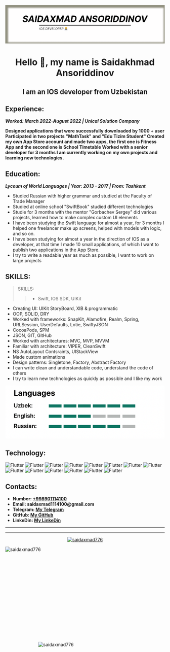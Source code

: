 ![logo](https://github.com/saidaxmad776/saidaxmad776/blob/main/LogoGithub.png)



<h1 align="center">Hello 👋, my name is Saidakhmad Ansoriddinov</h1>

<h2 align="center">I am an IOS developer from Uzbekistan</h2>

## Experience:
___Worked: March 2022-August 2022 | Unical Solution Company___

__Designed applications that were successfully downloaded by 1000 + user
Participated in two projects "MathTask" and "Edu Tizim Student"
Created my own App Store account and made two apps, the first one is Fitness App and the second one is School Timetable
Worked with a senior developer for 3 months
I am currently working on my own projects and learning new technologies.__

## Education:
 ___Lyceum of World Languages | Year: 2013 - 2017 | From: Tashkent___
- Studied Russian with higher grammar and studied at the Faculty of Trade Manager
- Studied at online school "SwiftBook" studied different technologies
- Studie for 3 months with the mentor "Gorbachev Sergey" did various projects, learned how to make complex custom UI elements
- I have been studying the Swift language for almost a year, for 3 months I helped one freelancer make up screens, helped with models with logic, and so on.
- I have been studying for almost a year in the direction of IOS as a developer, at that time I made 10 small applications, of which I want to publish two applications in the App Store.
- I try to write a readable year as much as possible, I want to work on large projects

## SKILLS:
> SKILLS:
>> - Swift, IOS SDK, UIKit
- Creating UI: UIKit StoryBoard, XIB & programmatic
- OOP, SOLID, DRY
- Worked with frameworks: SnapKit, Alamofire, Realm, Spring, URLSession, UserDefaults, Lotie, SwiftyJSON
- CocoaPods, SPM
- JSON, GIT, GitHub
- Worked with architectures: MVC, MVP, MVVM
- Familiar with architecture: VIPER, CleanSwift
- NS AutoLayout Contsraints, UIStackView
- Made custom animations
- Design patterns: Singletone, Factory, Abstract Factory
- I can write clean and understandable code, understand the code of others
- I try to learn new technologies as quickly as possible and I like my work

![logo](https://github.com/saidaxmad776/saidaxmad776/blob/main/language.png)



## Technology:

![Flutter](https://img.shields.io/badge/Swift-black?style=for-the-badge&logo=swift)
![Flutter](https://img.shields.io/badge/Firebase-darkblue?style=for-the-badge&logo=firebase)
![Flutter](https://img.shields.io/badge/Realm-black?style=for-the-badge&logo=realm)
![Flutter](https://img.shields.io/badge/Git-darkblue?style=for-the-badge&logo=git)
![Flutter](https://img.shields.io/badge/Figma-black?style=for-the-badge&logo=figma)
![Flutter](https://img.shields.io/badge/UIKIT-darkblue?style=for-the-badge&logo=uikit)
![Flutter](https://img.shields.io/badge/CocoaPods-black?style=for-the-badge&logo=CocoaPods)
![Flutter](https://img.shields.io/badge/spring-darkblue?style=for-the-badge&logo=spring)
![Flutter](https://img.shields.io/badge/sketch-black?style=for-the-badge&logo=sketch)
![Flutter](https://img.shields.io/badge/postman-darkblue?style=for-the-badge&logo=postman)
![Flutter](https://img.shields.io/badge/html-black?style=for-the-badge&logo=html5)
![Flutter](https://img.shields.io/badge/css-darkblue?style=for-the-badge&logo=css3)
![Flutter](https://img.shields.io/badge/bootstrap-black?style=for-the-badge&logo=bootstrap)
![Flutter](https://img.shields.io/badge/Coredata-darkblue?style=for-the-badge&logo=Coredata)



## Contacts:
* __Number: [+998901114100]()__
* __Email: saidaxmad1114100@gmail.com__
* __Telegram: [My Telegram](https://t.me/ASaidaxmad)__
* __GitHub: [My GitHub](https://github.com/saidaxmad776)__
* __LinkeDin: [My LinkeDin](https://www.linkedin.com/in/saidaxmad-ansoriddinov-426122236/)__
***

***





<p align="center"> <a href="https: //github.com/ryo-ma/github-profile-trophy"><img src="https://github-profile-trophy.vercel.app/?username=saidaxmad776" alt="saidaxmad776" /></ a> </p>


<p><img align="left" src="https://github-readme-stats.vercel.app/api?username=saidaxmad776&show_icons=true&locale=en" alt="saidaxmad776" height = "300" width = "400" /> </p>

<p><img align="right" src="https://github-readme-streak-stats.herokuapp.com/?user=saidaxmad776&" alt="saidaxmad776" height = "300" width = "400"  /></p>


